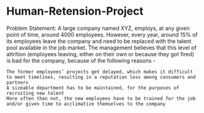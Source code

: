 # Human-Retension-Project
Problem Statement: A large company named XYZ, employs, at any given point of time, around 4000 employees. However, every year, around 15% of its employees leave the company and need to be replaced with the talent pool available in the job market. The management believes that this level of attrition (employees leaving, either on their own or because they got fired) is bad for the company, because of the following reasons -

    The former employees’ projects get delayed, which makes it difficult to meet timelines, resulting in a reputation loss among consumers and partners
    A sizeable department has to be maintained, for the purposes of recruiting new talent
    More often than not, the new employees have to be trained for the job and/or given time to acclimatize themselves to the company
